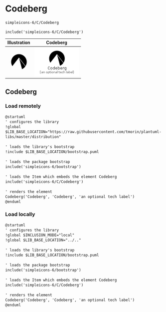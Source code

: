 # Codeberg


```text
simpleicons-6/C/Codeberg
```

```text
include('simpleicons-6/C/Codeberg')
```



| Illustration | Codeberg |
| :---: | :---: |
| ![illustration for Illustration](../../simpleicons-6/C/Codeberg.png) | ![illustration for Codeberg](../../simpleicons-6/C/Codeberg.Local.png) |




## Codeberg

### Load remotely
```plantuml
@startuml
' configures the library
!global $LIB_BASE_LOCATION="https://raw.githubusercontent.com/tmorin/plantuml-libs/master/distribution"

' loads the library's bootstrap
!include $LIB_BASE_LOCATION/bootstrap.puml

' loads the package bootstrap
include('simpleicons-6/bootstrap')

' loads the Item which embeds the element Codeberg
include('simpleicons-6/C/Codeberg')

' renders the element
Codeberg('Codeberg', 'Codeberg', 'an optional tech label')
@enduml
```

### Load locally
```plantuml
@startuml
' configures the library
!global $INCLUSION_MODE="local"
!global $LIB_BASE_LOCATION="../.."

' loads the library's bootstrap
!include $LIB_BASE_LOCATION/bootstrap.puml

' loads the package bootstrap
include('simpleicons-6/bootstrap')

' loads the Item which embeds the element Codeberg
include('simpleicons-6/C/Codeberg')

' renders the element
Codeberg('Codeberg', 'Codeberg', 'an optional tech label')
@enduml
```

